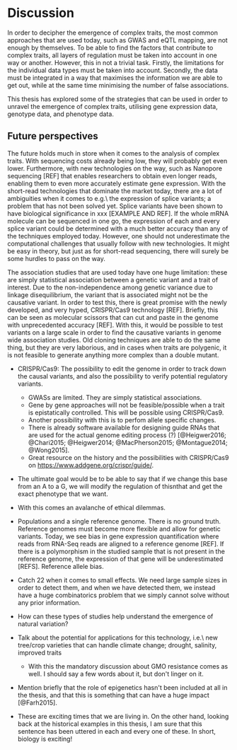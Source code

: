 # Discussion

In order to decipher the emergence of complex traits, the most common approaches that are used today, such as GWAS and eQTL mapping, are not enough by themselves. To be able to find the factors that contribute to complex traits, all layers of regulation must be taken into account in one way or another. However, this in not a trivial task. Firstly, the limitations for the individual data types must be taken into account. Secondly, the data must be integrated in a way that maximises the information we are able to get out, while at the same time minimising the number of false associations.

This thesis has explored some of the strategies that can be used in order to unravel the emergence of complex traits, utilising gene expression data, genotype data, and phenotype data.

## Future perspectives

The future holds much in store when it comes to the analysis of complex traits. With sequencing costs already being low, they will probably get even lower. Furthermore, with new technologies on the way, such as Nanopore sequencing [REF] that enables researchers to obtain even longer reads, enabling them to even more accurately estimate gene expression. With the short-read technologies that dominate the market today, there are a lot of ambiguities when it comes to e.g.\ the expression of splice variants; a problem that has not been solved yet. Splice variants have been shown to have biological significance in xxx [EXAMPLE AND REF]. If the whole mRNA molecule can be sequenced in one go, the expression of each and every splice variant could be determined with a much better accuracy than any of the techniques employed today. However, one should not underestimate the computational challenges that usually follow with new technologies. It might be easy in theory, but just as for short-read sequencing, there will surely be some hurdles to pass on the way.

The association studies that are used today have one huge limitation: these are simply statistical association between a genetic variant and a trait of interest. Due to the non-independence among genetic variance due to linkage disequilibrium, the variant that is associated might not be the causative variant. In order to test this, there is great promise with the newly developed, and very hyped, CRISPR/Cas9 technology [REF]. Briefly, this can be seen as molecular scissors that can cut and paste in the genome with unprecedented accuracy [REF]. With this, it would be possible to test variants on a large scale in order to find the causative variants in genome wide association studies. Old cloning techniques are able to do the same thing, but they are very laborious, and in cases when traits are polygenic, it is not feasible to generate anything more complex than a double mutant.

- CRISPR/Cas9: The possibility to edit the genome in order to track down the causal variants, and also the possibility to verify potential regulatory variants.
	- GWASs are limited. They are simply statistical associations.
	- Gene by gene approaches will not be feasible/possible when a trait is epistatically controlled. This will be possible using CRISPR/Cas9.
	- Another possibility with this is to perfom allele specific changes.
	- There is already software available for designing guide RNAs that are used for the actual genome editing process (?) [@Heigwer2016; @Chari2015; @Heigwer2014; @MacPherson2015; @Montague2014; @Wong2015].
	- Great resource on the history and the possibilities with CRISPR/Cas9 on https://www.addgene.org/crispr/guide/.
- The ultimate goal would be to be able to say that if we change this base from an A to a G, we will modify the regulation of thisnthat and get the exact phenotype that we want.
- With this comes an avalanche of ethical dilemmas.

- Populations and a single reference genome. There is no ground truth. Reference genomes must become more flexible and allow for genetic variants. Today, we see bias in gene expression quantification where reads from RNA-Seq reads are aligned to a reference genome [REF]. If there is a polymorphism in the studied sample that is not present in the reference genome, the expression of that gene will be underestimated [REFS]. Reference allele bias.

- Catch 22 when it comes to small effects. We need large sample sizes in order to detect them, and when we have detected them, we instead have a huge combinatorics problem that we simply cannot solve without any prior information.

- How can these types of studies help understand the emergence of natural variation?
- Talk about the potential for applications for this technology, i.e.\ new tree/crop varieties that can handle climate change; drought, salinity, improved traits
	- With this the mandatory discussion about GMO resistance comes as well. I should say a few words about it, but don't linger on it.

- Mention briefly that the role of epigenetics hasn't been included at all in the thesis, and that this is something that can have a huge impact [@Farh2015].

- These are exciting times that we are living in. On the other hand, looking back at the historical examples in this thesis, I am sure that this sentence has been uttered in each and every one of these. In short, biology is exciting!
